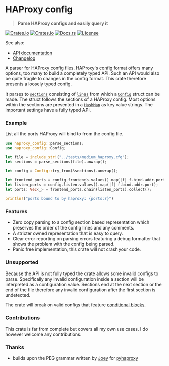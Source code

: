 # HAProxy config

> **Parse HAProxy configs and easily query it**

[![Crates.io](https://img.shields.io/crates/v/haproxy_config?style=flat-square)](https://crates.io/crates/haproxy_config)
[![Crates.io](https://img.shields.io/crates/d/haproxy_config?style=flat-square)](https://crates.io/crates/haproxy_config)
[![Docs.rs](https://img.shields.io/docsrs/haproxy-config?style=flat-square)](https://docs.rs/haproxy_config)
[![License](https://img.shields.io/badge/license-MIT-blue?style=flat-square)](LICENSE-MIT)

See also:
 - [API documentation](https://docs.rs/haproxy-config)
 - [Changelog](CHANGELOG.md)

A parser for HAProxy config files. HAProxy's config format offers many options, too many to build a completely typed API. Such an API would also be quite fragile to changes in the config format. This crate therefore presents a loosely typed config. 

It parses to [`sections`](section::borrowed::Section) consisting of [`lines`](line::borrowed::Line) from which a [`Config`](Config) struct can be made. The struct follows the sections of a HAProxy config. Most options within the sections are presented in a [`HashMap`](std::collections::HashMap) as key value strings. The important settings have a fully typed API.

### Example
List all the ports HAProxy will bind to from the config file.
```rust
use haproxy_config::parse_sections;
use haproxy_config::Config;

let file = include_str!("../tests/medium_haproxy.cfg");
let sections = parse_sections(file).unwrap();

let config = Config::try_from(&sections).unwrap();

let frontend_ports = config.frontends.values().map(|f| f.bind.addr.port);
let listen_ports = config.listen.values().map(|f| f.bind.addr.port);
let ports: Vec<_> = frontend_ports.chain(listen_ports).collect();

println!("ports bound to by haproxy: {ports:?}")
```

### Features
 - Zero copy parsing to a config section based representation which preserves the order of the config lines and any comments.
 - A stricter owned representation that is easy to query.
 - Clear error reporting on parsing errors featuring a debug formatter that shows the problem with the config being parsed.
 - Panic free implementation, this crate will not crash your code.

### Unsupported
Because the API is not fully typed the crate allows some invalid configs to parse. Specifically any invalid configuration inside a section will be interpreted as a configuration value. Sections end at the next section or the end of the file therefore any invalid configuration after the first section is undetected. 

The crate will break on valid configs that feature [conditional blocks](https://www.haproxy.com/documentation/hapee/latest/onepage/#2.4). 

### Contributions
This crate is far from complete but covers all my own use cases. I do however welcome any contributions.

### Thanks
- builds upon the PEG grammar written by [Joey](https://github.com/imjoey) for [pyhaproxy](https://github.com/imjoey/pyhaproxy)
